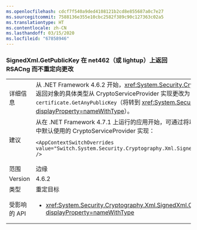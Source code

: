 ```yaml
---
ms.openlocfilehash: cdcf7f540a9ded4108121b2cd8e855687a0c7e27
ms.sourcegitcommit: 7588136e355e10cbc2582f389c90c127363c02a5
ms.translationtype: HT
ms.contentlocale: zh-CN
ms.lasthandoff: 03/15/2020
ms.locfileid: "67858946"
---
```

### <a name="signedxmlgetpublickey-returns-rsacng-on-net462-or-lightup-without-retargeting-change"></a>SignedXml.GetPublicKey 在 net462（或 lightup）上返回 RSACng 而不重定向更改

|   |   |
|---|---|
|详细信息|从 .NET Framework 4.6.2 开始，<xref:System.Security.Cryptography.Xml.SignedXml.GetPublicKey%2A?displayProperty=nameWithType> 方法所返回对象的具体类型从 CryptoServiceProvider 实现更改为 Cng 实现（不奇怪）。 这是因为实现已从使用 <code>certificate.PublicKey.Key</code> 更改为使用内部 <code>certificate.GetAnyPublicKey</code>（将转到 <xref:System.Security.Cryptography.X509Certificates.RSACertificateExtensions.GetRSAPublicKey%2A?displayProperty=nameWithType>）。|
|建议|从在 .NET Framework 4.7.1 上运行的应用开始，可通过将以下配置开关添加到应用配置文件的[运行时](~/docs/framework/configure-apps/file-schema/runtime/runtime-element.md)部分，使用 .NET Framework 4.6.1 和早期版本中默认使用的 CryptoServiceProvider 实现：<pre><code class="lang-xml">&lt;AppContextSwitchOverrides value=&quot;Switch.System.Security.Cryptography.Xml.SignedXmlUseLegacyCertificatePrivateKey=true&quot; /&gt;&#13;&#10;</code></pre>|
|范围|边缘|
|Version|4.6.2|
|类型|重定目标|
|受影响的 API|<ul><li><xref:System.Security.Cryptography.Xml.SignedXml.CheckSignatureReturningKey(System.Security.Cryptography.AsymmetricAlgorithm@)?displayProperty=nameWithType></li></ul>|
